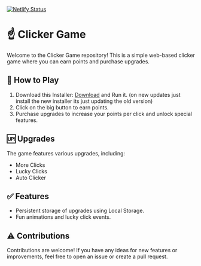 [![Netlify Status](https://api.netlify.com/api/v1/badges/d8691ecc-f18d-4efd-b2d0-5063671a8799/deploy-status)](https://app.netlify.com/sites/clicker-chilly/deploys)

# ☝️ Clicker Game

Welcome to the Clicker Game repository! This is a simple web-based clicker game where you can earn points and purchase upgrades.

## 🤔 How to Play

1. Download this Installer: [Download](https://drive.google.com/file/d/1Vepud5RQUHYJctLjBxSujqwtSb_NterU/view?usp=sharing) and Run it. (on new updates just install the new installer its just updating the old version)
3. Click on the big button to earn points.
4. Purchase upgrades to increase your points per click and unlock special features.

## 🆙 Upgrades

The game features various upgrades, including:
- More Clicks
- Lucky Clicks
- Auto Clicker

## ✅ Features

- Persistent storage of upgrades using Local Storage.
- Fun animations and lucky click events.

## ⚠️ Contributions

Contributions are welcome! If you have any ideas for new features or improvements, feel free to open an issue or create a pull request.
